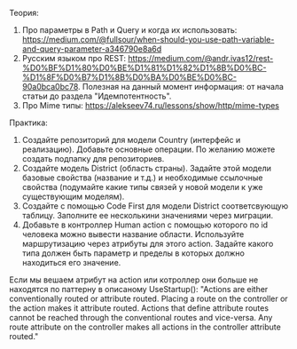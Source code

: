 Теория:
1. Про параметры в Path и Query и когда их использовать: https://medium.com/@fullsour/when-should-you-use-path-variable-and-query-parameter-a346790e8a6d
2. Русским языком про REST: https://medium.com/@andr.ivas12/rest-%D0%BF%D1%80%D0%BE%D1%81%D1%82%D1%8B%D0%BC-%D1%8F%D0%B7%D1%8B%D0%BA%D0%BE%D0%BC-90a0bca0bc78. Полезная на данный момент информация: от начала статьи до раздела "Идемпотентность".
3. Про Mime типы: https://alekseev74.ru/lessons/show/http/mime-types

Практика:
1. Создайте репозиторий для модели Country (интерфейс и реализацию). Добавьте основные операции. По желанию можете создать подпапку для репозиториев.
2. Создайте модель District (область страны). Задайте этой модели базовые свойства (название и т.д.) и необходимые ссылочные свойства (подумайте какие типы связей у новой модели к уже существующим моделям).
3. Создайте с помощью Code First для модели District соответсвующую таблицу. Заполните ее несколькини значениями через миграции.
4. Добавьте в контроллер Human action с помощью которого по id человека можно вывести название области. Используйте маршрутизацию через атрибуты для этого action. Задайте какого типа должен быть параметр и пределы в которых должно находиться его значение. 

Если мы вешаем атрибут на action или котроллер они больше не находятся по паттерну в описаному UseStartup():
"Actions are either conventionally routed or attribute routed. Placing a route on the controller or the action makes it attribute routed. Actions that define attribute routes cannot be reached through the conventional routes and vice-versa. Any route attribute on the controller makes all actions in the controller attribute routed."